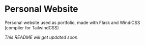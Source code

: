 # Personal Website
Personal website used as portfolio, made with Flask and WindiCSS (compiler for TailwindCSS)

*This README will get updated soon.*
